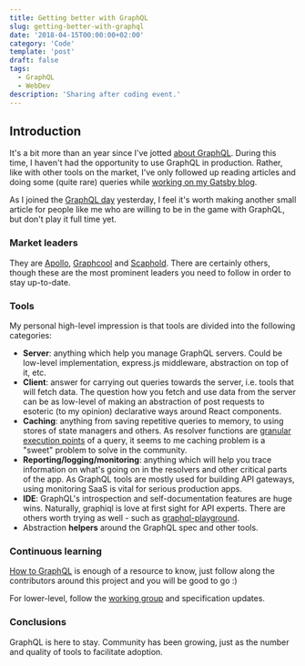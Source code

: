 ```yaml
---
title: Getting better with GraphQL
slug: getting-better-with-graphql
date: '2018-04-15T00:00:00+02:00'
category: 'Code'
template: 'post'
draft: false
tags:
  - GraphQL
  - WebDev
description: 'Sharing after coding event.'
---
```


## Introduction

It's a bit more than an year since I've jotted [about GraphQL](/graphql-guide-wish-found-before). During this time, I haven't had the opportunity to use GraphQL in production. Rather, like with other tools on the market, I've only followed up reading articles and doing some (quite rare) queries while [working on my Gatsby blog](https://www.gatsbyjs.org/blog/2017-11-06-migrate-hugo-gatsby/).

As I joined the [GraphQL day](https://www.graphqlday.org/) yesterday, I feel it's worth making another small article for people like me who are willing to be in the game with GraphQL, but don't play it full time yet.

### Market leaders

They are [Apollo](https://github.com/apollographql), [Graphcool](https://github.com/graphcool) and [Scaphold](https://github.com/scaphold-io). There are certainly others, though these are the most prominent leaders you need to follow in order to stay up-to-date.

### Tools

My personal high-level impression is that tools are divided into the following categories:

- **Server**: anything which help you manage GraphQL servers. Could be low-level implementation, express.js middleware, abstraction on top of it, etc.
- **Client**: answer for carrying out queries towards the server, i.e. tools that will fetch data. The question how you fetch and use data from the server can be as low-level of making an abstraction of post requests to esoteric (to my opinion) declarative ways around React components.
- **Caching**: anything from saving repetitive queries to memory, to using stores of state managers and others. As resolver functions are [granular execution points](https://graphql.org/learn/execution/) of a query, it seems to me caching problem is a "sweet" problem to solve in the community.
- **Reporting/logging/monitoring**: anything which will help you trace information on what's going on in the resolvers and other critical parts of the app. As GraphQL tools are mostly used for building API gateways, using monitoring SaaS is vital for serious production apps.
- **IDE**: GraphQL's introspection and self-documentation features are huge wins. Naturally, graphiql is love at first sight for API experts. There are others worth trying as well - such as [graphql-playground](https://github.com/graphcool/graphql-playground).
- Abstraction **helpers** around the GraphQL spec and other tools.

### Continuous learning

[How to GraphQL](https://www.howtographql.com/) is enough of a resource to know, just follow along the contributors around this project and you will be good to go :)

For lower-level, follow the [working group](https://github.com/graphql/graphql-wg) and specification updates.

### Conclusions

GraphQL is here to stay. Community has been growing, just as the number and quality of tools to facilitate adoption.
